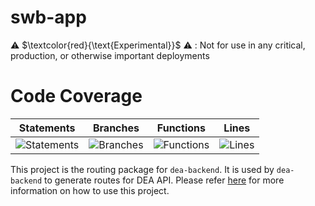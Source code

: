 # swb-app

⚠️ $\textcolor{red}{\text{Experimental}}$ ⚠️ : Not for use in any critical, production, or otherwise important deployments

# Code Coverage
| Statements                  | Branches                | Functions                 | Lines             |
| --------------------------- | ----------------------- | ------------------------- | ----------------- |
| ![Statements](https://img.shields.io/badge/statements-57.14%25-red.svg?style=flat) | ![Branches](https://img.shields.io/badge/branches-50%25-red.svg?style=flat) | ![Functions](https://img.shields.io/badge/functions-40%25-red.svg?style=flat) | ![Lines](https://img.shields.io/badge/lines-53.84%25-red.svg?style=flat) |

This project is the routing package for `dea-backend`. It is used by `dea-backend` to generate routes for DEA API. Please refer  [here](../dea-backend/README.md) for more information on how to use this project.
